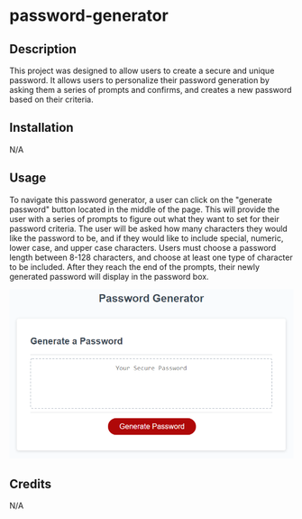 # password-generator

## Description
This project was designed to allow users to create a secure and unique password. It allows users to personalize their password generation by asking them a series of prompts and confirms, and creates a new password based on their criteria. 

## Installation
N/A

## Usage
To navigate this password generator, a user can click on the "generate password" button located in the middle of the page. This will provide the user with a series of prompts to figure out what they want to set for their password criteria. The user will be asked how many characters they would like the password to be, and if they would like to include special, numeric, lower case, and upper case characters. Users must choose a password length between 8-128 characters, and choose at least one type of character to be included. After they reach the end of the prompts, their newly generated password will display in the password box.

![password-gen-preview](./03-javascript-homework-demo.png)

## Credits
N/A
